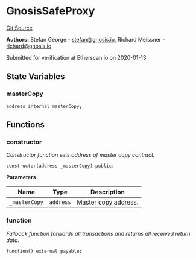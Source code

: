 # GnosisSafeProxy
[Git Source](https://github.com/TOKnetwork/contracts/blob/155f729fd8db0676297384375468d4d45b8aa44e/contracts/common/gnosis/GnosisSafeProxy.sol)

**Authors:**
Stefan George - <stefan@gnosis.io>, Richard Meissner - <richard@gnosis.io>

Submitted for verification at Etherscan.io on 2020-01-13


## State Variables
### masterCopy

```solidity
address internal masterCopy;
```


## Functions
### constructor

*Constructor function sets address of master copy contract.*


```solidity
constructor(address _masterCopy) public;
```
**Parameters**

|Name|Type|Description|
|----|----|-----------|
|`_masterCopy`|`address`|Master copy address.|


### function

*Fallback function forwards all transactions and returns all received return data.*


```solidity
function() external payable;
```

